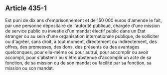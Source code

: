 Article 435-1
----
Est puni de dix ans d'emprisonnement et de 150 000 euros d'amende le fait, par
une personne dépositaire de l'autorité publique, chargée d'une mission de
service public ou investie d'un mandat électif public dans un Etat étranger ou
au sein d'une organisation internationale publique, de solliciter ou d'agréer,
sans droit, à tout moment, directement ou indirectement, des offres, des
promesses, des dons, des présents ou des avantages quelconques, pour elle-même
ou pour autrui, pour accomplir ou avoir accompli, pour s'abstenir ou s'être
abstenue d'accomplir un acte de sa fonction, de sa mission ou de son mandat ou
facilité par sa fonction, sa mission ou son mandat.
